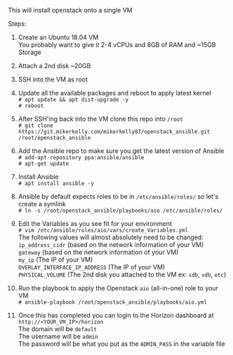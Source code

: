 This will install openstack onto a single VM

Steps:

1) Create an Ubuntu 18.04 VM  
 You probably want to give it 2-4 vCPUs and 8GB of RAM and ~15GB Storage  

2) Attach a 2nd disk ~20GB  

3) SSH into the VM as root  

4) Update all the available packages and reboot to apply latest kernel  
 `# apt update && apt dist-upgrade -y`  
 `# reboot`  

5) After SSH'ing back into the VM clone this repo into `/root`  
 `# git clone https://git.mikerkelly.com/mikerkelly87/openstack_ansible.git /root/openstack_ansible`  

6) Add the Ansible repo to make sure you get the latest version of Ansible  
 `# add-apt-repository ppa:ansible/ansible`  
 `# apt-get update`  

7) Install Ansible  
 `# apt install ansible -y`  

8) Ansible by default expects roles to be in `/etc/ansible/roles/` so let's create a symlink  
 `# ln -s /root/openstack_ansible/playbooks/aio /etc/ansible/roles/`  

9) Edit the Variables as you see fit for your environment  
 `# vim /etc/ansible/roles/aio/vars/create_Variables.yml`  
 The following values will almost absolutely need to be changed:  
  `ip_address_cidr` (based on the network information of your VM)  
  `gateway` (based on the network information of your VM)  
  `my_ip` (The IP of your VM)  
  `OVERLAY_INTERFACE_IP_ADDRESS` (The IP of your VM)  
  `PHYSICAL_VOLUME` (The 2nd disk you attached to the VM ex: `sdb`, `vdb`, `etc`)  

10) Run the playbook to apply the Openstack `aio` (all-in-one) role to your VM  
 `# ansible-playbook /root/openstack_ansible/playbooks/aio.yml`  

11) Once this has completed you can login to the Horizon dashboard at `http://<YOUR_VM_IP>/horizon`  
 The domain will be `default`  
 The username will be `admin`  
 The password will be what you put as the `ADMIN_PASS` in the variable file
